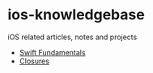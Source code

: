 # ios-knowledgebase
iOS related articles, notes and projects


- [Swift Fundamentals](/Swift/Swift-Fundamentals.md)
- [Closures](/Swift/Closures.md)
